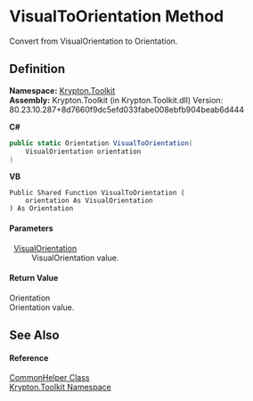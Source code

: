 # VisualToOrientation Method


Convert from VisualOrientation to Orientation.



## Definition
**Namespace:** <a href="79d2eac2-21f4-54ff-7552-b20c33c30600.md">Krypton.Toolkit</a>  
**Assembly:** Krypton.Toolkit (in Krypton.Toolkit.dll) Version: 80.23.10.287+8d7660f9dc5efd033fabe008ebfb904beab6d444

**C#**
``` C#
public static Orientation VisualToOrientation(
	VisualOrientation orientation
)
```
**VB**
``` VB
Public Shared Function VisualToOrientation ( 
	orientation As VisualOrientation
) As Orientation
```



#### Parameters
<dl><dt>  <a href="d38051f8-c2cc-e81c-0029-02f7ad46f2fa.md">VisualOrientation</a></dt><dd>VisualOrientation value.</dd></dl>

#### Return Value
Orientation  
Orientation value.

## See Also


#### Reference
<a href="13744a42-834d-93cd-437f-a5a616717068.md">CommonHelper Class</a>  
<a href="79d2eac2-21f4-54ff-7552-b20c33c30600.md">Krypton.Toolkit Namespace</a>  
